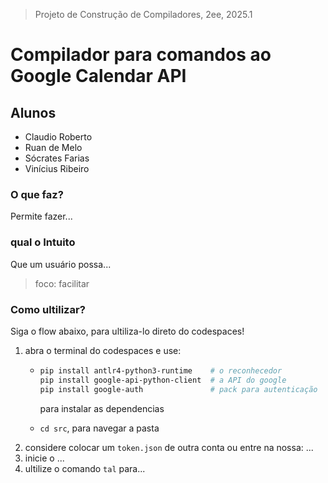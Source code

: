 <!-- 
# comp-calendar
Ele trabalha om a logica de construção de compiladores pra criar comandos que serão uteis para API Google Calendar
-->

> Projeto de Construção de Compiladores, 2ee, 2025.1

# Compilador para comandos ao Google Calendar API
## Alunos
- Claudio Roberto
- Ruan de Melo
- Sócrates Farias
- Vinícius Ribeiro

### O que faz?
Permite fazer...

### qual o Intuito
Que um usuário possa...

> foco: facilitar

### Como ultilizar?
Siga o flow abaixo, para ultiliza-lo direto do codespaces!

1. abra o terminal do codespaces e use:
    - ```bash
      pip install antlr4-python3-runtime    # o reconhecedor
      pip install google-api-python-client  # a API do google
      pip install google-auth               # pack para autenticação
      ```
      para instalar as dependencias 

    - `cd src`, para navegar a pasta
<!--2. descopacte o `token.zip` ou coloque um `token.json` da sua conta -->
2. considere colocar um `token.json` de outra conta ou entre na nossa: ...
3. inicie o ...
4. ultilize o comando `tal` para...

<!--ver o que luis pediu pra ser feito-->
